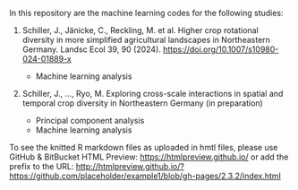 In this repository are the machine learning codes for the following studies:

1. Schiller, J., Jänicke, C., Reckling, M. et al. Higher crop rotational diversity in more simplified agricultural landscapes in Northeastern Germany. Landsc Ecol 39, 90 (2024). https://doi.org/10.1007/s10980-024-01889-x
   - Machine learning analysis

2. Schiller, J., ..., Ryo, M. Exploring cross-scale interactions in spatial and temporal crop diversity in Northeastern Germany (in preparation)
   - Principal component analysis
   - Machine learning analysis
  
To see the knitted R markdown files as uploaded in hmtl files, please use GitHub & BitBucket HTML Preview:
https://htmlpreview.github.io/ 
or add the prefix to the URL: http://htmlpreview.github.io/?https://github.com/placeholder/example1/blob/gh-pages/2.3.2/index.html
